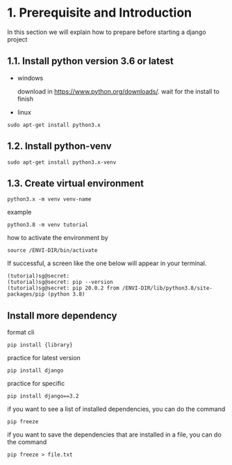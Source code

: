 # 1. Prerequisite and Introduction

In this section we will explain how to prepare before starting a django project
## 1.1. Install python version 3.6 or latest

- windows

  download in https://www.python.org/downloads/. 
  wait for the install to finish

- linux
```
sudo apt-get install python3.x
```


## 1.2. Install python-venv
    
    sudo apt-get install python3.x-venv
    

## 1.3. Create virtual environment
    
    python3.x -m venv venv-name 

example

    python3.8 -m venv tutorial

how to activate the environment by
    
    source /ENVI-DIR/bin/activate

If successful, a screen like the one below will appear in your terminal.

    (tutorial)sg@secret:
    (tutorial)sg@secret: pip --version
    (tutorial)sg@secret: pip 20.0.2 from /ENVI-DIR/lib/python3.8/site-packages/pip (python 3.8)

## Install more dependency

format cli
    
    pip install {library}

practice for latest version

    pip install django

practice for specific

    pip install django==3.2

if you want to see a list of installed dependencies, you can do the command

    pip freeze

if you want to save the dependencies that are installed in a file, you can do the command
    
    pip freeze > file.txt

